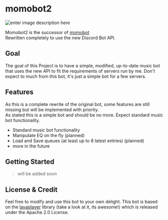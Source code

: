 # momobot2

![enter image description here](http://cdn.bjm.hesteig.com/momobanner.png)

Momobot2 is the successor of [momobot](https://github.com/bjm021/momobot)
<br>Rewritten completely to use the new Discord Bot API.

## Goal
The goal of this Project is to have a simple, modified, up-to-date music bot that uses the new API to fit the requirements of servers run by me. Don't expect to much  from this bot, it's just a simple bot for a few servers.

## Features
As this is a complete rewrite of the original bot, some features are still missing but will be implemented with priority.<br>
As stated this is a simple bot and should be no more. Expect standard music bot functionality.

- Standard music bot functionality
- Manipulate EQ on the fly (planned)
- Load and Save queues (at least up to 8 latest entries) (planned)
- more in the future  

## Getting Started
> will be added soon 

## License & Credit
Feel free to modify and use this bot to your own delight. This bot is based on the [lavaplayer](https://github.com/sedmelluq/lavaplayer) library (take a look at it, its awesome!) which is released under the Apache 2.0 License.